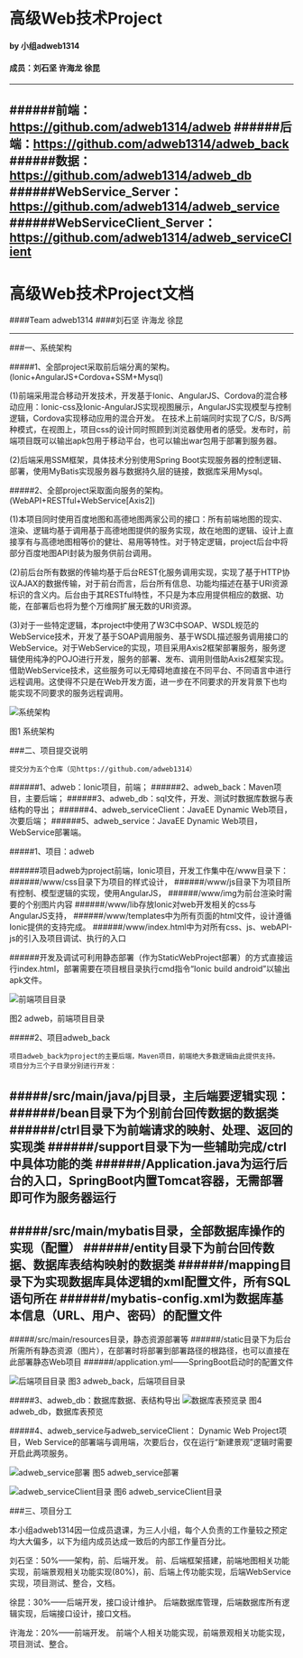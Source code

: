 # 高级Web技术Project

#### by 小组adweb1314
#### 成员：刘石坚 许海龙 徐昆
----
######前端：https://github.com/adweb1314/adweb
######后端：https://github.com/adweb1314/adweb_back
######数据：https://github.com/adweb1314/adweb_db
######WebService_Server：https://github.com/adweb1314/adweb_service
######WebServiceClient_Server：https://github.com/adweb1314/adweb_serviceClient
----
# 高级Web技术Project文档

####Team adweb1314
####刘石坚 许海龙 徐昆

----

###一、系统架构

#####1、全部project采取前后端分离的架构。(Ionic+AngularJS+Cordova+SSM+Mysql)

(1)前端采用混合移动开发技术，开发基于Ionic、AngularJS、Cordova的混合移动应用：Ionic-css及Ionic-AngularJS实现视图展示，AngularJS实现模型与控制逻辑，Cordova实现移动应用的混合开发。
在技术上前端同时实现了C/S，B/S两种模式，在视图上，项目css的设计同时照顾到浏览器使用者的感受。发布时，前端项目既可以输出apk包用于移动平台，也可以输出war包用于部署到服务器。

(2)后端采用SSM框架，具体技术分别使用Spring Boot实现服务器的控制逻辑、部署，使用MyBatis实现服务器与数据持久层的链接，数据库采用Mysql。

#####2、全部project采取面向服务的架构。(WebAPI+RESTful+WebService[Axis2])

(1)本项目同时使用百度地图和高德地图两家公司的接口：所有前端地图的现实、渲染、逻辑均基于调用基于高德地图提供的服务实现，故在地图的逻辑、设计上直接享有与高德地图相等价的健壮、易用等特性。对于特定逻辑，project后台中将部分百度地图API封装为服务供前台调用。

(2)前后台所有数据的传输均基于后台REST化服务调用实现，实现了基于HTTP协议AJAX的数据传输，对于前台而言，后台所有信息、功能均描述在基于URI资源标识的含义内。后台由于其RESTful特性，不只是为本应用提供相应的数据、功能，在部署后也将为整个万维网扩展无数的URI资源。

(3)对于一些特定逻辑，本project中使用了W3C中SOAP、WSDL规范的WebService技术，开发了基于SOAP调用服务、基于WSDL描述服务调用接口的WebService。对于WebService的实现，项目采用Axis2框架部署服务，服务逻辑使用纯净的POJO进行开发，服务的部署、发布、调用则借助Axis2框架实现。借助WebService技术，这些服务可以无障碍地直接在不同平台、不同语言中进行远程调用。这使得不只是在Web开发方面，进一步在不同要求的开发背景下也均能实现不同要求的服务远程调用。

![系统架构](http://a3.qpic.cn/psb?/9b204d79-d74b-4541-b873-14a3a61ad6e6/8n2a5nhKxfzkFqxz78rOJAnBoGLtkFT9U02A*ovOF7w!/b/dOMAAAAAAAAA&bo=UQSAAgAAAAADAPI!&rf=viewer_4)

图1 系统架构

###二、项目提交说明

	提交分为五个仓库（见https://github.com/adweb1314）
######1、adweb：Ionic项目，前端；
######2、adweb_back：Maven项目，主要后端；
######3、adweb_db：sql文件，开发、测试时数据库数据与表结构的导出；
######4、adweb_serviceClient：JavaEE Dynamic Web项目，次要后端；
######5、adweb_service：JavaEE Dynamic Web项目，WebService部署端。

#####1、项目：adweb

######项目adweb为project前端，Ionic项目，开发工作集中在/www目录下：
######/www/css目录下为项目的样式设计，
######/www/js目录下为项目所有控制、模型逻辑的实现，使用AngularJS，
######/www/img为前台渲染时需要的个别图片内容
######/www/lib存放Ionic对web开发相关的css与AngularJS支持，
######/www/templates中为所有页面的html文件，设计遵循Ionic提供的支持完成。
######/www/index.html中为对所有css、js、webAPI-js的引入及项目调试、执行的入口

######开发及调试可利用静态部署（作为StaticWebProject部署）的方式直接运行index.html，部署需要在项目根目录执行cmd指令“Ionic build android”以输出apk文件。

![前端项目目录](http://a2.qpic.cn/psb?/9b204d79-d74b-4541-b873-14a3a61ad6e6/P7CKoc5SsmjR3VGohH2LpHDMMFdtb9lAxcin9kRUw1w!/b/dG8BAAAAAAAA&bo=TgGjAQAAAAADB88!&rf=viewer_4)

图2 adweb，前端项目目录

#####2、项目adweb_back

	项目adweb_back为project的主要后端，Maven项目，前端绝大多数逻辑由此提供支持。
	项目分为三个子目录分别进行开发：
	
#####/src/main/java/pj目录，主后端要逻辑实现：
######/bean目录下为个别前台回传数据的数据类
######/ctrl目录下为前端请求的映射、处理、返回的实现类
######/support目录下为一些辅助完成/ctrl中具体功能的类
######/Application.java为运行后台的入口，SpringBoot内置Tomcat容器，无需部署即可作为服务器运行
------
#####/src/main/mybatis目录，全部数据库操作的实现（配置）
######/entity目录下为前台回传数据、数据库表结构映射的数据类
######/mapping目录下为实现数据库具体逻辑的xml配置文件，所有SQL语句所在
######/mybatis-config.xml为数据库基本信息（URL、用户、密码）的配置文件
------
#####/src/main/resources目录，静态资源部署等
######/static目录下为后台所需所有静态资源（图片），在部署时将部署到部署路径的根路径，也可以直接在此部署静态Web项目
######/application.yml——SpringBoot启动时的配置文件

![后端项目目录](http://a3.qpic.cn/psb?/9b204d79-d74b-4541-b873-14a3a61ad6e6/LMoZdvxFtE49cBd.yTa4TQB4aBLgFgR5nFoociMmZG0!/b/dOMAAAAAAAAA&bo=.wD5AQAAAAADACY!&rf=viewer_4)
图3 adweb_back，后端项目目录

#####3、adweb_db：数据库数据、表结构导出
![数据库表预览录](http://a2.qpic.cn/psb?/9b204d79-d74b-4541-b873-14a3a61ad6e6/1A2MbaDX9ngFeyTr6Zj3JW5JdX21KvIIYRQ4T2IxHMc!/b/dI0BAAAAAAAA&bo=uwASAQAAAAADAI0!&rf=viewer_4)
图4 adweb_db，数据库表预览

#####4、adweb_service与adweb_serviceClient：
	Dynamic Web Project项目，Web Service的部署端与调用端，次要后台，仅在运行“新建景观”逻辑时需要开启此两项服务。
 
![adweb_service部署](http://a1.qpic.cn/psb?/9b204d79-d74b-4541-b873-14a3a61ad6e6/Hx9AoyJCnPSQhBwUTogJ*RxYwAyDdu*ySXiLBlTjzAI!/b/dHEBAAAAAAAA&bo=wAKjAAAAAAADAEQ!&rf=viewer_4)
图5 adweb_service部署
 
![adweb_serviceClient目录](http://a2.qpic.cn/psb?/9b204d79-d74b-4541-b873-14a3a61ad6e6/pEiil4EOFvpfIr8ikeqT7hQ6K44AgC3hxxHzn0g7lxk!/b/dOUAAAAAAAAA&bo=ZwFYAQAAAAADABo!&rf=viewer_4)
图6 adweb_serviceClient目录

###三、项目分工

本小组adweb1314因一位成员退课，为三人小组，每个人负责的工作量较之预定均大大偏多，以下为组内成员达成一致后的内部工作量百分比。

刘石坚：50%——架构，前、后端开发。
前、后端框架搭建，前端地图相关功能实现，前端景观相关功能实现(80%)，前、后端上传功能实现，后端WebService实现，项目测试、整合，文档。

徐昆：30%——后端开发，接口设计维护。
后端数据库管理，后端数据库所有逻辑实现，后端接口设计，接口文档。

许海龙：20%——前端开发。
前端个人相关功能实现，前端景观相关功能实现，项目测试、整合。

